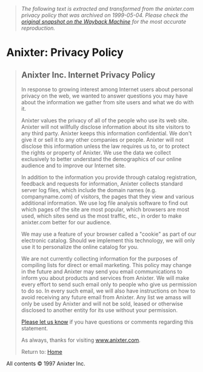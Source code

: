 > *The following text is extracted and transformed from the anixter.com privacy policy that was archived on 1999-05-04. Please check the [original snapshot on the Wayback Machine](https://web.archive.org/web/19990504114419id_/http%3A//www.anixter.com/about/privacy.htm) for the most accurate reproduction.*

# Anixter: Privacy Policy

> ## Anixter Inc. Internet Privacy Policy
> 
> In response to growing interest among Internet users about personal privacy on the web, we wanted to answer questions you may have about the information we gather from site users and what we do with it. 
> 
> Anixter values the privacy of all of the people who use its web site. Anixter will not willfully disclose information about its site visitors to any third party. Anixter keeps this information confidential. We don't give it or sell it to any other companies or people. Anixter will not disclose this information unless the law requires us to, or to protect the rights or property of Anixter. We use the data we collect exclusively to better understand the demographics of our online audience and to improve our Internet site.
> 
> In addition to the information you provide through catalog registration, feedback and requests for information, Anixter collects standard server log files, which include the domain names (e.g. companyname.com) of visitors, the pages that they view and various additional information. We use log file analysis software to find out which pages of the site are most popular, which browsers are most used, which sites send us the most traffic, etc., in order to make anixter.com better for our audience. 
> 
> We may use a feature of your browser called a "cookie" as part of our electronic catalog. Should we implement this technology, we will only use it to personalize the online catalog for you. 
> 
> We are not currently collecting information for the purposes of compiling lists for direct or email marketing. This policy may change in the future and Anixter may send you email communications to inform you about products and services from Anixter. We will make every effort to send such email only to people who give us permission to do so. In every such email, we will also have instructions on how to avoid receiving any future email from Anixter. Any list we amass will only be used by Anixter and will not be sold, leased or otherwise disclosed to another entity for its use without your permission.
> 
> [Please let us know](mailto:info@anixter.com) if you have questions or comments regarding this statement.
> 
> As always, thanks for visiting www.anixter.com.
> 
> Return to: [Home](https://web.archive.org/)  
  
All contents © 1997 Anixter Inc.
